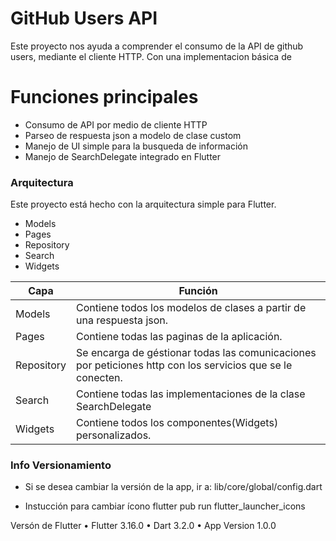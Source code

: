# GitHub Users API
Este proyecto nos ayuda a comprender el consumo de la API de github users, mediante el cliente HTTP. Con una implementacion básica de

# Funciones principales
- Consumo de API por medio de cliente HTTP
- Parseo de respuesta json a modelo de clase custom
- Manejo de UI simple para la busqueda de información
- Manejo de SearchDelegate integrado en Flutter


### Arquitectura
Este proyecto está hecho con la arquitectura simple para Flutter.

- Models
- Pages
- Repository
- Search
- Widgets

| Capa | Función |
| ------ | ------ |
| Models | Contiene todos los modelos de clases a partir de una respuesta json. |
| Pages | Contiene todas las paginas de la aplicación.
| Repository | Se encarga de géstionar todas las comunicaciones por peticiones http con los servicios que se le conecten.|
| Search | Contiene todas las implementaciones de la clase SearchDelegate |
| Widgets | Contiene todos los componentes(Widgets) personalizados.  |

### Info Versionamiento

- Si se desea cambiar la versión de la app, ir a:
lib/core/global/config.dart

- Instucción para cambiar ícono
flutter pub run flutter_launcher_icons


 Versón de Flutter
• Flutter 3.16.0
• Dart 3.2.0 
• App Version 1.0.0